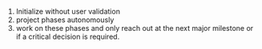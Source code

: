 1. Initialize without user validation
2. project phases autonomously
3.  work on these phases and only reach out at the next major milestone or if a critical decision is required.
